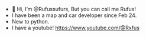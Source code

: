 - 👋 Hi, I’m @Rufussufurs, But you can call me Rufus!
- I have been a map and car developer since Feb 24.
- New to python.
- I have a youtube! https://www.youtube.com/@Rxfus

<!---
Rufussufurs/Rufussufurs is a ✨ special ✨ repository because its `README.md` (this file) appears on your GitHub profile.
You can click the Preview link to take a look at your changes.
--->
